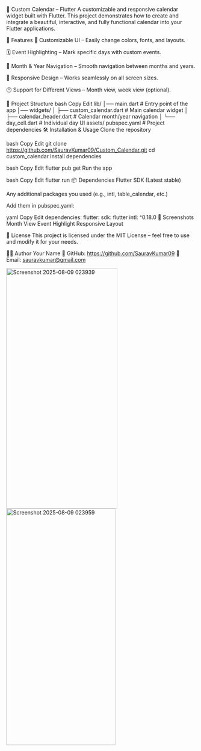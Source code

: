 📅 Custom Calendar – Flutter
A customizable and responsive calendar widget built with Flutter.
This project demonstrates how to create and integrate a beautiful, interactive, and fully functional calendar into your Flutter applications.

🚀 Features
📆 Customizable UI – Easily change colors, fonts, and layouts.

🗓 Event Highlighting – Mark specific days with custom events.

🔄 Month & Year Navigation – Smooth navigation between months and years.

📱 Responsive Design – Works seamlessly on all screen sizes.

🕒 Support for Different Views – Month view, week view (optional).

📂 Project Structure
bash
Copy
Edit
lib/
│── main.dart                # Entry point of the app
│── widgets/
│   ├── custom_calendar.dart  # Main calendar widget
│   ├── calendar_header.dart  # Calendar month/year navigation
│   └── day_cell.dart         # Individual day UI
assets/
pubspec.yaml                  # Project dependencies
🛠 Installation & Usage
Clone the repository

bash
Copy
Edit
git clone https://github.com/SauravKumar09/Custom_Calendar.git
cd custom_calendar
Install dependencies

bash
Copy
Edit
flutter pub get
Run the app

bash
Copy
Edit
flutter run
📦 Dependencies
Flutter SDK (Latest stable)

Any additional packages you used (e.g., intl, table_calendar, etc.)

Add them in pubspec.yaml:

yaml
Copy
Edit
dependencies:
  flutter:
    sdk: flutter
  intl: ^0.18.0
📸 Screenshots
Month View	Event Highlight	Responsive Layout

📄 License
This project is licensed under the MIT License – feel free to use and modify it for your needs.

👨‍💻 Author
Your Name
💼 GitHub: https://github.com/SauravKumar09
📧 Email: sauravkumar@gmail.com


<img width="295" height="639" alt="Screenshot 2025-08-09 023939" src="https://github.com/user-attachments/assets/622b6f15-574e-4fab-a53c-eb9583259437" />


<img width="290" height="629" alt="Screenshot 2025-08-09 023959" src="https://github.com/user-attachments/assets/2e783520-58c2-47bd-9e41-be60c3ba5e13" />
